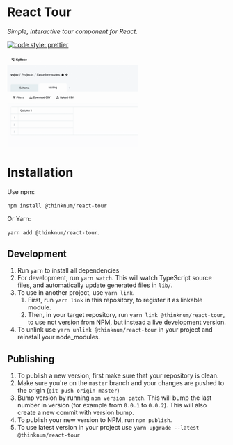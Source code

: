 # React Tour

_Simple, interactive tour component for React._

[![code style: prettier](https://img.shields.io/badge/code_style-prettier-ff69b4.svg)](https://github.com/prettier/prettier)

<img src="preview.gif" width="300" />

# Installation

Use npm:

`npm install @thinknum/react-tour`

Or Yarn:

`yarn add @thinknum/react-tour`.

## Development

1. Run `yarn` to install all dependencies
1. For development, run `yarn watch`. This will watch TypeScript source files, and automatically update generated files in `lib/`.
1. To use in another project, use `yarn link`.
    1. First, run `yarn link` in this repository, to register it as linkable module.
    1. Then, in your target repository, run `yarn link @thinknum/react-tour`, to use not version from NPM, but instead a live development version.
1. To unlink use `yarn unlink @thinknum/react-tour` in your project and reinstall your node_modules.

## Publishing

1. To publish a new version, first make sure that your repository is clean.
1. Make sure you're on the `master` branch and your changes are pushed to the origin (`git push origin master`)
1. Bump version by running `npm version patch`. This will bump the last number in version (for example from `0.0.1` to `0.0.2`). This will also create a new commit with version bump.
1. To publish your new version to NPM, run `npm publish`.
1. To use latest version in your project use `yarn upgrade --latest @thinknum/react-tour`
